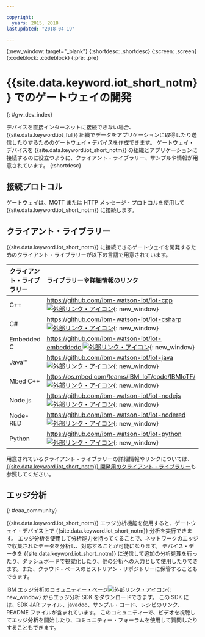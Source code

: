 ```yaml
---

copyright:
  years: 2015, 2018
lastupdated: "2018-04-19"

---
```


{:new_window: target="_blank"}
{:shortdesc: .shortdesc}
{:screen: .screen}
{:codeblock: .codeblock}
{:pre: .pre}

# {{site.data.keyword.iot_short_notm}} でのゲートウェイの開発
{: #gw_dev_index}

デバイスを直接インターネットに接続できない場合、{{site.data.keyword.iot_full}} 組織でデータをアプリケーションに取得したり送信したりするためのゲートウェイ・デバイスを作成できます。 ゲートウェイ・デバイスを {{site.data.keyword.iot_short_notm}} の組織とアプリケーションに接続するのに役立つように、クライアント・ライブラリー、サンプルや情報が用意されています。
{:shortdesc}

## 接続プロトコル
ゲートウェイは、MQTT または HTTP メッセージ・プロトコルを使用して {{site.data.keyword.iot_short_notm}} に接続します。 

## クライアント・ライブラリー
{{site.data.keyword.iot_short_notm}} に接続できるゲートウェイを開発するためのクライアント・ライブラリーが以下の言語で用意されています。

|クライアント・ライブラリー |ライブラリーや詳細情報のリンク
|:---|:---
|C++|[https://github.com/ibm-watson-iot/iot-cpp ![外部リンク・アイコン](../../../icons/launch-glyph.svg "外部リンク・アイコン")](https://github.com/ibm-watson-iot/iot-cpp){: new_window}
|C#|[https://github.com/ibm-watson-iot/iot-csharp ![外部リンク・アイコン](../../../icons/launch-glyph.svg "外部リンク・アイコン")](https://github.com/ibm-watson-iot/iot-csharp){: new_window}
|Embedded C| [https://github.com/ibm-watson-iot/iot-embeddedc ![外部リンク・アイコン](../../../icons/launch-glyph.svg "外部リンク・アイコン")](https://github.com/ibm-watson-iot/iot-embeddedc){: new_window}
|Java™|[https://github.com/ibm-watson-iot/iot-java ![外部リンク・アイコン](../../../icons/launch-glyph.svg "外部リンク・アイコン")](https://github.com/ibm-watson-iot/iot-java){: new_window}
|Mbed C++|[https://os.mbed.com/teams/IBM_IoT/code/IBMIoTF/ ![外部リンク・アイコン](../../../icons/launch-glyph.svg "外部リンク・アイコン")](https://os.mbed.com/teams/IBM_IoT/code/IBMIoTF/){: new_window}
|Node.js|[https://github.com/ibm-watson-iot/iot-nodejs ![外部リンク・アイコン](../../../icons/launch-glyph.svg "外部リンク・アイコン")](https://github.com/ibm-watson-iot/iot-nodejs){: new_window}
|Node-RED|[https://github.com/ibm-watson-iot/iot-nodered ![外部リンク・アイコン](../../../icons/launch-glyph.svg "外部リンク・アイコン")](https://github.com/ibm-watson-iot/iot-nodered){: new_window}
|Python|[https://github.com/ibm-watson-iot/iot-python ![外部リンク・アイコン](../../../icons/launch-glyph.svg "外部リンク・アイコン")](https://github.com/ibm-watson-iot/iot-python){: new_window}

用意されているクライアント・ライブラリーの詳細情報やリンクについては、[{{site.data.keyword.iot_short_notm}} 開発用のクライアント・ライブラリー](../iot_platform_client_lib.html)も参照してください。

## エッジ分析
{: #eaa_community}

{{site.data.keyword.iot_short_notm}} エッジ分析機能を使用すると、ゲートウェイ・デバイス上で {{site.data.keyword.iot_short_notm}} 分析を実行できます。 エッジ分析を使用して分析能力を持ってくることで、ネットワークのエッジで収集されたデータを分析し、対応することが可能になります。 デバイス・データを {{site.data.keyword.iot_short_notm}} に送信して追加の分析処理を行ったり、ダッシュボードで視覚化したり、他の分析への入力として使用したりできます。また、クラウド・ベースのヒストリアン・リポジトリーに保管することもできます。

[IBM エッジ分析のコミュニティー・ページ![外部リンク・アイコン](../../../icons/launch-glyph.svg "外部リンク・アイコン")](https://www.ibm.com/developerworks/community/groups/service/html/communitystart?communityUuid=3df173af-0c21-4b9c-9fd1-e8e5561ef460&ftHelpTip=true){: new_window} からエッジ分析 SDK をダウンロードできます。 この SDK には、SDK JAR ファイル、javadoc、サンプル・コード、レシピのリンク、README ファイルが含まれています。 このコミュニティーで、ビデオを視聴してエッジ分析を開始したり、コミュニティー・フォーラムを使用して質問したりすることもできます。
